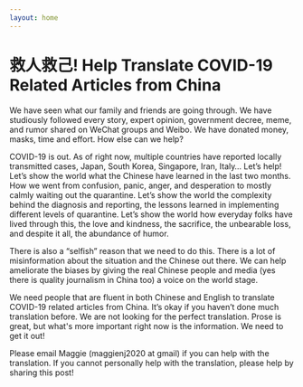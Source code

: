 ```yaml
---
layout: home
---
```

# 救人救己! Help Translate COVID-19 Related Articles from China

We have seen what our family and friends are going through. We have studiously followed every story, expert opinion, government decree, meme, and rumor shared on WeChat groups and Weibo. We have donated money, masks, time and effort. How else can we help?

COVID-19 is out. As of right now, multiple countries have reported locally transmitted cases, Japan, South Korea, Singapore, Iran, Italy… Let’s help! Let’s show the world what the Chinese have learned in the last two months. How we went from confusion, panic, anger, and desperation to mostly calmly waiting out the quarantine. Let’s show the world the complexity behind the diagnosis and reporting, the lessons learned in implementing different levels of quarantine. Let’s show the world how everyday folks have lived through this, the love and kindness, the sacrifice, the unbearable loss, and despite it all, the abundance of humor.

There is also a “selfish” reason that we need to do this. There is a lot of misinformation about the situation and the Chinese out there. We can help ameliorate the biases by giving the real Chinese people and media (yes there is quality journalism in China too) a voice on the world stage.

We need people that are fluent in both Chinese and English to translate COVID-19 related articles from China. It’s okay if you haven’t done much translation before. We are not looking for the perfect translation. Prose is great, but what's more important right now is the information. We need to get it out!

Please email Maggie (maggienj2020 at gmail) if you can help with the translation. If you cannot personally help with the translation, please help by sharing this post!
